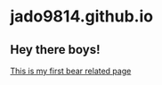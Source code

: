 # jado9814.github.io
## Hey there boys!
[This is my first bear related page](https://jado9814.github.io)
